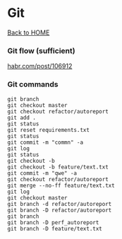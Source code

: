 # Git

[Back to HOME](https://prone19.github.io/)

### Git flow (sufficient)
[habr.com/post/106912](https://habr.com/ru/post/106912/)

### Git commands
```
git branch
git checkout master
git checkout refactor/autoreport
git add .
git status
git reset requirements.txt
git status
git commit -m "commn" -a
git log
git status
git checkout -b
git checkout -b feature/text.txt
git commit -m "qwe" -a
git checkout refactor/autoreport
git merge --no-ff feature/text.txt
git log
git checkout master
git branch -d refactor/autoreport
git branch -D refactor/autoreport
git branch
git branch -D perf_autoreport
git branch -D feature/text.txt
```